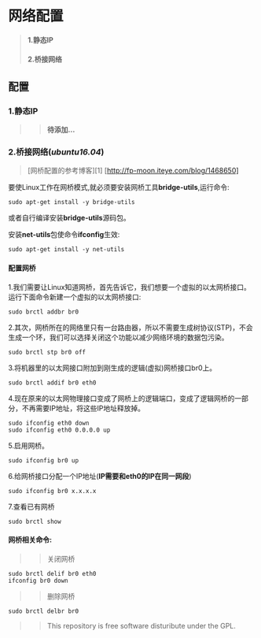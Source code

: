 # 网络配置
> #### 1.静态IP
> #### 2.桥接网络

## 配置
### 1.静态IP

>> **待添加...**

### 2.桥接网络(*ubuntu16.04*)

> [网桥配置的参考博客][1]
> [http://fp-moon.iteye.com/blog/1468650]

要使Linux工作在网桥模式,就必须要安装网桥工具**bridge-utils**,运行命令:

    sudo apt-get install -y bridge-utils

或者自行编译安装**bridge-utils**源码包。

安装**net-utils**包使命令**ifconfig**生效:

    sudo apt-get install -y net-utils

#### **配置网桥**
1.我们需要让Linux知道网桥，首先告诉它，我们想要一个虚拟的以太网桥接口。运行下面命令新建一个虚拟的以太网桥接口:

    sudo brctl addbr br0

2.其次，网桥所在的网络里只有一台路由器，所以不需要生成树协议(STP)，不会生成一个环，我们可以选择关闭这个功能以减少网络环境的数据包污染。

    sudo brctl stp br0 off

3.将机器里的以太网接口附加到刚生成的逻辑(虚拟)网桥接口br0上。

    sudo brctl addif br0 eth0

4.现在原来的以太网物理接口变成了网桥上的逻辑端口，变成了逻辑网桥的一部分，不再需要IP地址，将这些IP地址释放掉。

    sudo ifconfig eth0 down
    sudo ifconfig eth0 0.0.0.0 up

5.启用网桥。

    sudo ifconfig br0 up

6.给网桥接口分配一个IP地址(**IP需要和eth0的IP在同一网段**)

    sudo ifconfig br0 x.x.x.x

7.查看已有网桥

    sudo brctl show

#### **网桥相关命令**:
>> 关闭网桥

    sudo brctl delif br0 eth0
    ifconfig br0 down

>> 删除网桥

    sudo brctl delbr br0


>> This repository is free software disturibute under the GPL.
